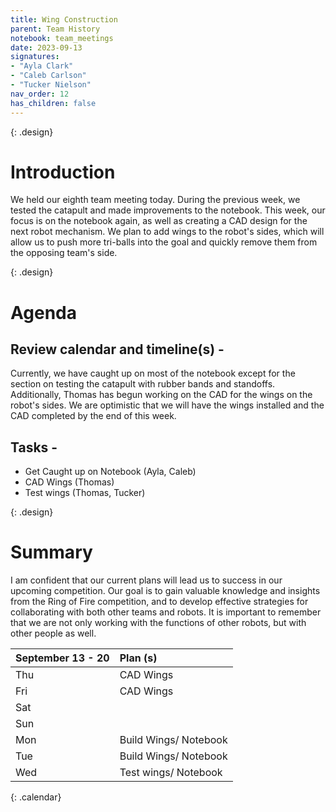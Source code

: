 ```yaml
---
title: Wing Construction
parent: Team History
notebook: team_meetings
date: 2023-09-13
signatures:
- "Ayla Clark"
- "Caleb Carlson"
- "Tucker Nielson"
nav_order: 12
has_children: false
---
```


{: .design}
# Introduction 

We held our eighth team meeting today. During the previous week, we tested the catapult and made improvements to the notebook. This week, our focus is on the notebook again, as well as creating a CAD design for the next robot mechanism. We plan to add wings to the robot's sides, which will allow us to push more tri-balls into the goal and quickly remove them from the opposing team's side.

{: .design}
# Agenda 

## Review calendar and timeline(s) -
Currently, we have caught up on most of the notebook except for the section on testing the catapult with rubber bands and standoffs. Additionally, Thomas has begun working on the CAD for the wings on the robot's sides. We are optimistic that we will have the wings installed and the CAD completed by the end of this week.

## Tasks -
* Get Caught up on Notebook 						    (Ayla, Caleb)
* CAD Wings				   (Thomas)
* Test wings        (Thomas, Tucker)



{: .design}
# Summary
I am confident that our current plans will lead us to success in our upcoming competition. Our goal is to gain valuable knowledge and insights from the Ring of Fire competition, and to develop effective strategies for collaborating with both other teams and robots. It is important to remember that we are not only working with the functions of other robots, but with other people as well.

| September 13 - 20  | Plan (s) |
|:---|:---|
| Thu | CAD Wings |
| Fri | CAD Wings|
| Sat | |
| Sun |  |
| Mon | Build Wings/ Notebook|
| Tue | Build Wings/ Notebook |
| Wed | Test wings/ Notebook |
{: .calendar}